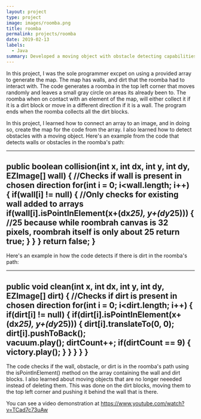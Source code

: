 ```yaml
---
layout: project
type: project
image: images/roomba.png
title: roomba
permalink: projects/roomba
date: 2019-02-13
labels:
  - Java
summary: Developed a moving object with obstacle detecting capabilities.
---
```


In this project, I was the sole programmer excpet on using a provided array to generate the map. The map has walls, and dirt that the roomba had to interact with. The code generates a roomba in the top left corner that moves randomly and leaves a small gray circle on areas its already been to. The roomba when on contact with an element of the map, will either collect it if it is a dirt block or move in a different direction if it is a wall. The program ends when the roomba collects all the dirt blocks. 

In this project, I learned how to connect an array to an image, and in doing so, create the map for the code from the array. I also learned how to detect obstacles with a moving object. Here's an example from the code that detects walls or obstacles in the roomba's path:

---
public boolean collision(int x, int dx, int y, int dy, EZImage[] wall) {		//Checks if wall is present in chosen direction
		for(int i = 0; i<wall.length; i++) {
			if(wall[i] != null) {													//Only checks for existing wall added to arrays
				if(wall[i].isPointInElement(x+(dx*25), y+(dy*25))) {				//25 because while roombrah canvas is 32 pixels, roombrah itself is only about 25
					return true;
				} 
			}
		}
		return false;
	}
 ---

Here's an example in how the code detects if there is dirt in the roomba's path:

---
public void clean(int x, int dx, int y, int dy, EZImage[] dirt) {			//Checks if dirt is present in chosen direction
		for(int i = 0; i<dirt.length; i++) {
			if(dirt[i] != null) {
				if(dirt[i].isPointInElement(x+(dx*25), y+(dy*25))) {
					dirt[i].translateTo(0, 0);
					dirt[i].pushToBack();		
					vacuum.play();
					dirtCount++;
					if(dirtCount == 9) {									
						victory.play();
					}
				}
			}
		}
	}
---

The code checks if the wall, obstacle, or dirt is in the roomba's path using the isPointInElement() method on the array containing the wall and dirt blocks. I also learned about moving objects that are no longer neeeded instead of deleting them. This was done on the dirt blocks, moving them to the top left corner and pushing it behind the wall that is there.

You can see a video demonstration at https://www.youtube.com/watch?v=TCad7c73uAw
